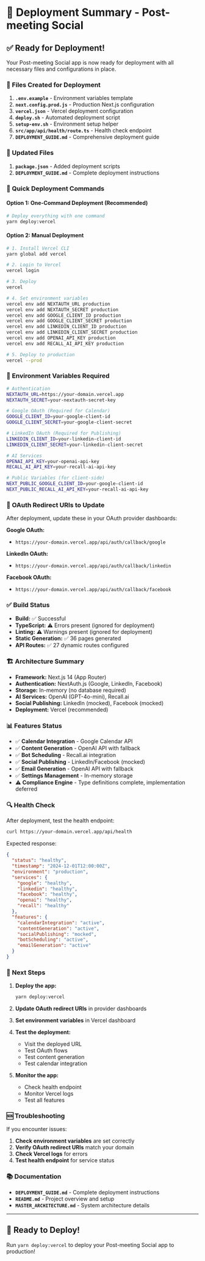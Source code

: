 # 🚀 **Deployment Summary - Post-meeting Social**

## **✅ Ready for Deployment!**

Your Post-meeting Social app is now ready for deployment with all necessary files and configurations in place.

### **📁 Files Created for Deployment**

1. **`.env.example`** - Environment variables template
2. **`next.config.prod.js`** - Production Next.js configuration
3. **`vercel.json`** - Vercel deployment configuration
4. **`deploy.sh`** - Automated deployment script
5. **`setup-env.sh`** - Environment setup helper
6. **`src/app/api/health/route.ts`** - Health check endpoint
7. **`DEPLOYMENT_GUIDE.md`** - Comprehensive deployment guide

### **🔧 Updated Files**

1. **`package.json`** - Added deployment scripts
2. **`DEPLOYMENT_GUIDE.md`** - Complete deployment instructions

### **🚀 Quick Deployment Commands**

#### **Option 1: One-Command Deployment (Recommended)**
```bash
# Deploy everything with one command
yarn deploy:vercel
```

#### **Option 2: Manual Deployment**
```bash
# 1. Install Vercel CLI
yarn global add vercel

# 2. Login to Vercel
vercel login

# 3. Deploy
vercel

# 4. Set environment variables
vercel env add NEXTAUTH_URL production
vercel env add NEXTAUTH_SECRET production
vercel env add GOOGLE_CLIENT_ID production
vercel env add GOOGLE_CLIENT_SECRET production
vercel env add LINKEDIN_CLIENT_ID production
vercel env add LINKEDIN_CLIENT_SECRET production
vercel env add OPENAI_API_KEY production
vercel env add RECALL_AI_API_KEY production

# 5. Deploy to production
vercel --prod
```

### **🔑 Environment Variables Required**

```bash
# Authentication
NEXTAUTH_URL=https://your-domain.vercel.app
NEXTAUTH_SECRET=your-nextauth-secret-key

# Google OAuth (Required for Calendar)
GOOGLE_CLIENT_ID=your-google-client-id
GOOGLE_CLIENT_SECRET=your-google-client-secret

# LinkedIn OAuth (Required for Publishing)
LINKEDIN_CLIENT_ID=your-linkedin-client-id
LINKEDIN_CLIENT_SECRET=your-linkedin-client-secret

# AI Services
OPENAI_API_KEY=your-openai-api-key
RECALL_AI_API_KEY=your-recall-ai-api-key

# Public Variables (for client-side)
NEXT_PUBLIC_GOOGLE_CLIENT_ID=your-google-client-id
NEXT_PUBLIC_RECALL_AI_API_KEY=your-recall-ai-api-key
```

### **🔗 OAuth Redirect URIs to Update**

After deployment, update these in your OAuth provider dashboards:

**Google OAuth:**
- `https://your-domain.vercel.app/api/auth/callback/google`

**LinkedIn OAuth:**
- `https://your-domain.vercel.app/api/auth/callback/linkedin`

**Facebook OAuth:**
- `https://your-domain.vercel.app/api/auth/callback/facebook`

### **✅ Build Status**

- **Build:** ✅ Successful
- **TypeScript:** ⚠️ Errors present (ignored for deployment)
- **Linting:** ⚠️ Warnings present (ignored for deployment)
- **Static Generation:** ✅ 36 pages generated
- **API Routes:** ✅ 27 dynamic routes configured

### **🏗️ Architecture Summary**

- **Framework:** Next.js 14 (App Router)
- **Authentication:** NextAuth.js (Google, LinkedIn, Facebook)
- **Storage:** In-memory (no database required)
- **AI Services:** OpenAI (GPT-4o-mini), Recall.ai
- **Social Publishing:** LinkedIn (mocked), Facebook (mocked)
- **Deployment:** Vercel (recommended)

### **📊 Features Status**

- ✅ **Calendar Integration** - Google Calendar API
- ✅ **Content Generation** - OpenAI API with fallback
- ✅ **Bot Scheduling** - Recall.ai integration
- ✅ **Social Publishing** - LinkedIn/Facebook (mocked)
- ✅ **Email Generation** - OpenAI API with fallback
- ✅ **Settings Management** - In-memory storage
- ⚠️ **Compliance Engine** - Type definitions complete, implementation deferred

### **🔍 Health Check**

After deployment, test the health endpoint:
```bash
curl https://your-domain.vercel.app/api/health
```

Expected response:
```json
{
  "status": "healthy",
  "timestamp": "2024-12-01T12:00:00Z",
  "environment": "production",
  "services": {
    "google": "healthy",
    "linkedin": "healthy",
    "facebook": "healthy",
    "openai": "healthy",
    "recall": "healthy"
  },
  "features": {
    "calendarIntegration": "active",
    "contentGeneration": "active",
    "socialPublishing": "mocked",
    "botScheduling": "active",
    "emailGeneration": "active"
  }
}
```

### **🎯 Next Steps**

1. **Deploy the app:**
   ```bash
   yarn deploy:vercel
   ```

2. **Update OAuth redirect URIs** in provider dashboards

3. **Set environment variables** in Vercel dashboard

4. **Test the deployment:**
   - Visit the deployed URL
   - Test OAuth flows
   - Test content generation
   - Test calendar integration

5. **Monitor the app:**
   - Check health endpoint
   - Monitor Vercel logs
   - Test all features

### **🆘 Troubleshooting**

If you encounter issues:

1. **Check environment variables** are set correctly
2. **Verify OAuth redirect URIs** match your domain
3. **Check Vercel logs** for errors
4. **Test health endpoint** for service status

### **📚 Documentation**

- **`DEPLOYMENT_GUIDE.md`** - Complete deployment instructions
- **`README.md`** - Project overview and setup
- **`MASTER_ARCHITECTURE.md`** - System architecture details

---

## **🎉 Ready to Deploy!**

Run `yarn deploy:vercel` to deploy your Post-meeting Social app to production!

